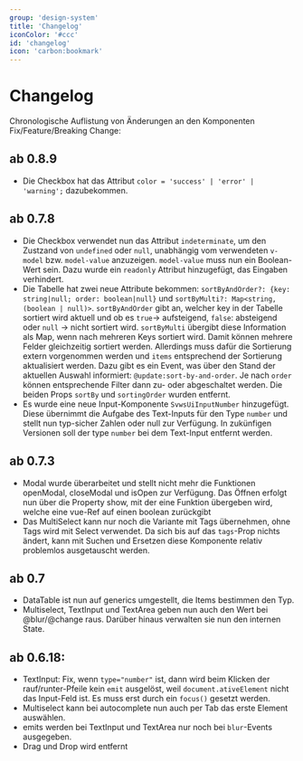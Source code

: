 ```yaml
---
group: 'design-system'
title: 'Changelog'
iconColor: '#ccc'
id: 'changelog'
icon: 'carbon:bookmark'
---
```


# Changelog

Chronologische Auflistung von Änderungen an den Komponenten Fix/Feature/Breaking Change:
## ab 0.8.9
* Die Checkbox hat das Attribut `color = 'success' | 'error' | 'warning';` dazubekommen.
## ab 0.7.8
* Die Checkbox verwendet nun das Attribut `indeterminate`, um den Zustzand von `undefined` oder `null`, unabhängig vom verwendeten `v-model` bzw. `model-value` anzuzeigen. `model-value` muss nun ein Boolean-Wert sein. Dazu wurde ein `readonly` Attribut hinzugefügt, das Eingaben verhindert.
* Die Tabelle hat zwei neue Attribute bekommen: `sortByAndOrder?: {key: string|null; order: boolean|null}` und `sortByMulti?: Map<string, (boolean | null)>`. `sortByAndOrder` gibt an, welcher key in der Tabelle sortiert wird aktuell und ob es `true`-> aufsteigend, `false`: absteigend oder `null` -> nicht sortiert wird. `sortByMulti` übergibt diese Information als Map, wenn nach mehreren Keys sortiert wird. Damit können mehrere Felder gleichzeitig sortiert werden. Allerdings muss dafür die Sortierung extern vorgenommen werden und `items` entsprechend der Sortierung aktualisiert werden. Dazu gibt es ein Event, was über den Stand der aktuellen Auswahl informiert: `@update:sort-by-and-order`. Je nach `order` können entsprechende Filter dann zu- oder abgeschaltet werden. Die beiden Props `sortBy` und `sortingOrder` wurden entfernt.
* Es wurde eine neue Input-Komponente `SvwsUiInputNumber` hinzugefügt. Diese übernimmt die Aufgabe des Text-Inputs für den Type `number` und stellt nun typ-sicher Zahlen oder null zur Verfügung. In zukünfigen Versionen soll der type `number` bei dem Text-Input entfernt werden.
## ab 0.7.3
* Modal wurde überarbeitet und stellt nicht mehr die Funktionen openModal, closeModal und isOpen zur Verfügung. Das Öffnen erfolgt nun über die Property show, mit der eine Funktion übergeben wird, welche eine vue-Ref auf einen boolean zurückgibt
* Das MultiSelect kann nur noch die Variante mit Tags übernehmen, ohne Tags wird mit Select verwendet. Da sich bis auf das `tags`-Prop nichts ändert, kann mit Suchen und Ersetzen diese Komponente relativ problemlos ausgetauscht werden.

## ab 0.7
* DataTable ist nun auf generics umgestellt, die Items bestimmen den Typ.
* Multiselect, TextInput und TextArea geben nun auch den Wert bei @blur/@change raus. Darüber hinaus verwalten sie nun den internen State.

## ab 0.6.18:

* TextInput: Fix, wenn `type="number"` ist, dann wird beim Klicken der rauf/runter-Pfeile kein `emit` ausgelöst, weil `document.ativeElement` nicht das Input-Feld ist. Es muss erst durch ein `focus()` gesetzt werden.
* Multiselect kann bei autocomplete nun auch per Tab das erste Element auswählen.
* emits werden bei TextInput und TextArea nur noch bei `blur`-Events ausgegeben.
* Drag und Drop wird entfernt